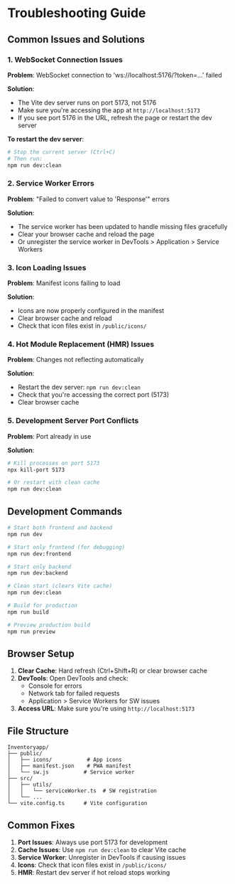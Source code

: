 # Troubleshooting Guide

## Common Issues and Solutions

### 1. WebSocket Connection Issues

**Problem**: WebSocket connection to 'ws://localhost:5176/?token=...' failed

**Solution**: 
- The Vite dev server runs on port 5173, not 5176
- Make sure you're accessing the app at `http://localhost:5173`
- If you see port 5176 in the URL, refresh the page or restart the dev server

**To restart the dev server**:
```bash
# Stop the current server (Ctrl+C)
# Then run:
npm run dev:clean
```

### 2. Service Worker Errors

**Problem**: "Failed to convert value to 'Response'" errors

**Solution**: 
- The service worker has been updated to handle missing files gracefully
- Clear your browser cache and reload the page
- Or unregister the service worker in DevTools > Application > Service Workers

### 3. Icon Loading Issues

**Problem**: Manifest icons failing to load

**Solution**:
- Icons are now properly configured in the manifest
- Clear browser cache and reload
- Check that icon files exist in `/public/icons/`

### 4. Hot Module Replacement (HMR) Issues

**Problem**: Changes not reflecting automatically

**Solution**:
- Restart the dev server: `npm run dev:clean`
- Check that you're accessing the correct port (5173)
- Clear browser cache

### 5. Development Server Port Conflicts

**Problem**: Port already in use

**Solution**:
```bash
# Kill processes on port 5173
npx kill-port 5173

# Or restart with clean cache
npm run dev:clean
```

## Development Commands

```bash
# Start both frontend and backend
npm run dev

# Start only frontend (for debugging)
npm run dev:frontend

# Start only backend
npm run dev:backend

# Clean start (clears Vite cache)
npm run dev:clean

# Build for production
npm run build

# Preview production build
npm run preview
```

## Browser Setup

1. **Clear Cache**: Hard refresh (Ctrl+Shift+R) or clear browser cache
2. **DevTools**: Open DevTools and check:
   - Console for errors
   - Network tab for failed requests
   - Application > Service Workers for SW issues
3. **Access URL**: Make sure you're using `http://localhost:5173`

## File Structure

```
Inventoryapp/
├── public/
│   ├── icons/           # App icons
│   ├── manifest.json    # PWA manifest
│   └── sw.js           # Service worker
├── src/
│   ├── utils/
│   │   └── serviceWorker.ts  # SW registration
│   └── ...
└── vite.config.ts      # Vite configuration
```

## Common Fixes

1. **Port Issues**: Always use port 5173 for development
2. **Cache Issues**: Use `npm run dev:clean` to clear Vite cache
3. **Service Worker**: Unregister in DevTools if causing issues
4. **Icons**: Check that icon files exist in `/public/icons/`
5. **HMR**: Restart dev server if hot reload stops working 